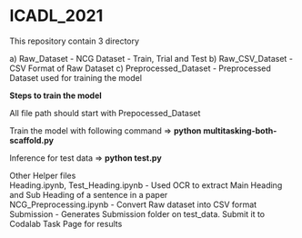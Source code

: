 # ICADL_2021

This repository contain 3 directory

a) Raw_Dataset - NCG Dataset - Train, Trial and Test
b) Raw_CSV_Dataset - CSV Format of Raw Dataset
c) Preprocessed_Dataset - Preprocessed Dataset used for training the model

**Steps to train the model**

All file path should start with Prepocessed_Dataset

Train the model with following command => 
**python multitasking-both-scaffold.py**

Inference for test data => 
**python test.py**

Other Helper files\
Heading.ipynb, Test_Heading.ipynb - Used OCR to extract Main Heading and Sub Heading of a sentence in a paper \
NCG_Preprocessing.ipynb - Convert Raw dataset into CSV format \
Submission - Generates Submission folder on test_data. Submit it to Codalab Task Page for results 
